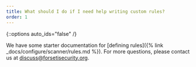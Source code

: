 ```yaml
---
title: What should I do if I need help writing custom rules?
order: 1
---
```

{::options auto_ids="false" /}

We have some starter documentation for 
[defining rules]({% link _docs/configure/scanner/rules.md %}). 
For more questions, please contact us at 
[discuss@forsetisecurity.org](https://groups.google.com/a/forsetisecurity.org/forum/#!forum/discuss).
